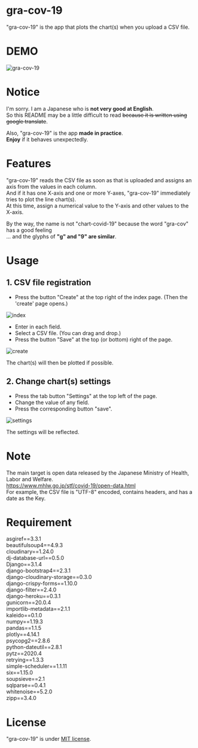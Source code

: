 # gra-cov-19
"gra-cov-19" is the app that plots the chart(s) when you upload a CSV file.

# DEMO
![gra-cov-19](https://user-images.githubusercontent.com/63509152/106367252-8863b200-6384-11eb-8fb0-3c1ecc7c441c.gif)

# Notice
I'm sorry.  I am a Japanese who is **not very good at English**.  
So this README may be a little difficult to read ~~because it is written using google translate~~.

Also, "gra-cov-19" is the app **made in practice**.  
**Enjoy** if it behaves unexpectedly.

# Features
"gra-cov-19" reads the CSV file as soon as that is uploaded and assigns an axis from the values in each column.  
And if it has one X-axis and one or more Y-axes, "gra-cov-19" immediately tries to plot the line chart(s).  
At this time, assign a numerical value to the Y-axis and other values to the X-axis.

By the way, the name is not "chart-covid-19" because the word "gra-cov" has a good feeling  
... and the glyphs of **"g" and "9" are similar**.

# Usage
## 1. CSV file registration
- Press the button "Create" at the top right of the index page. (Then the 'create' page opens.)

![index](https://user-images.githubusercontent.com/63509152/107122627-2bb04c00-68dc-11eb-84ed-c8bb3ef84aa6.png)

- Enter in each field.
- Select a CSV file. (You can drag and drop.)
- Press the button "Save" at the top (or bottom) right of the page.

![create](https://user-images.githubusercontent.com/63509152/107122629-2c48e280-68dc-11eb-805c-8b13f91e0761.png)

The chart(s) will then be plotted if possible. 
## 2. Change chart(s) settings
- Press the tab button "Settings" at the top left of the page.
- Change the value of any field.  
- Press the corresponding button "save".

![settings](https://user-images.githubusercontent.com/63509152/107122630-2ce17900-68dc-11eb-833d-3388615e5a2d.png)

The settings will be reflected.
# Note
The main target is open data released by the Japanese Ministry of Health, Labor and Welfare.  
https://www.mhlw.go.jp/stf/covid-19/open-data.html  
For example, the CSV file is "UTF-8" encoded, contains headers, and has a date as the Key.

# Requirement
asgiref==3.3.1  
beautifulsoup4==4.9.3  
cloudinary==1.24.0  
dj-database-url==0.5.0  
Django==3.1.4  
django-bootstrap4==2.3.1  
django-cloudinary-storage==0.3.0  
django-crispy-forms==1.10.0  
django-filter==2.4.0  
django-heroku==0.3.1  
gunicorn==20.0.4  
importlib-metadata==2.1.1  
kaleido==0.1.0  
numpy==1.19.3  
pandas==1.1.5  
plotly==4.14.1  
psycopg2==2.8.6  
python-dateutil==2.8.1  
pytz==2020.4  
retrying==1.3.3  
simple-scheduler==1.1.11  
six==1.15.0  
soupsieve==2.1  
sqlparse==0.4.1  
whitenoise==5.2.0  
zipp==3.4.0  

# License
"gra-cov-19" is under [MIT license](https://en.wikipedia.org/wiki/MIT_License).
